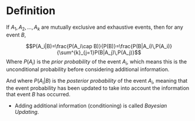 
# Definition

If $A_1, A_2, \ldots, A_k$ are mutually exclusive and exhaustive events, then for any event $B$,

$$P(A_i|B)=\frac{P(A_i\cap B)}{P(B)}=\frac{P(B|A_i)\,P(A_i)}{\sum^{k}_{j=1}P(B|A_j)\,P(A_j)}$$
Where $P(A_i)$ is the *prior probability* of the event $A_i$, which means this is the unconditional probability before considering additional information. 

And where $P(A_i|B)$ is the *posterior probability* of the event $A_i$, meaning that the event probability has been updated to take into account the information that event $B$ has occurred.
- Adding additional information (conditioning) is called *Bayesian Updating*.